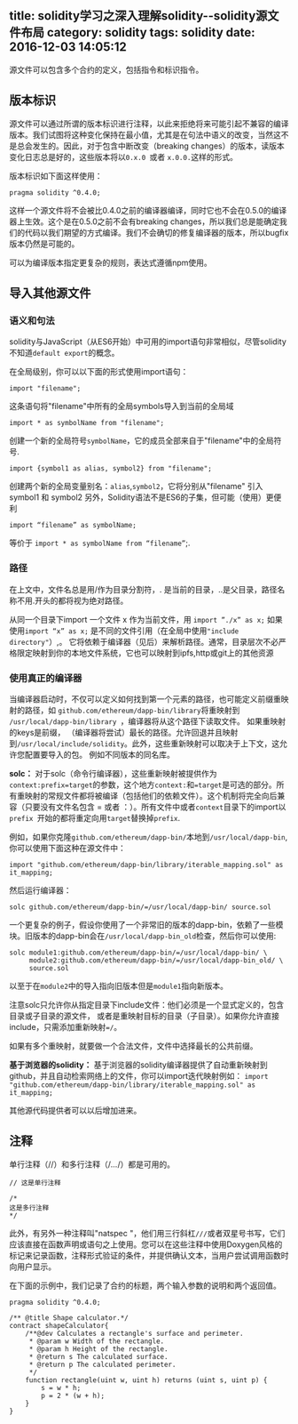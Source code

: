 title: solidity学习之深入理解solidity--solidity源文件布局
category: solidity
tags: solidity
date: 2016-12-03 14:05:12
---

源文件可以包含多个合约的定义，包括指令和标识指令。

## 版本标识
源文件可以通过所谓的版本标识进行注释，以此来拒绝将来可能引起不兼容的编译版本。我们试图将这种变化保持在最小值，尤其是在句法中语义的改变，当然这不是总会发生的。因此，对于包含中断改变（breaking changes）的版本，读版本变化日志总是好的，这些版本将以`0.x.0 `或者 `x.0.0.`这样的形式。
<!--more-->
版本标识如下面这样使用：
```
pragma solidity ^0.4.0;
```
这样一个源文件将不会被比0.4.0之前的编译器编译，同时它也不会在0.5.0的编译器上生效。这个是在0.5.0之前不会有breaking changes，所以我们总是能确定我们的代码以我们期望的方式编译。我们不会确切的修复编译器的版本，所以bugfix版本仍然是可能的。

可以为编译版本指定更复杂的规则，表达式遵循npm使用。

## 导入其他源文件
### 语义和句法
solidity与JavaScript（从ES6开始）中可用的import语句非常相似，尽管solidity不知道`default export`的概念。

在全局级别，你可以以下面的形式使用import语句：
```
import "filename";
```
这条语句将"filename"中所有的全局symbols导入到当前的全局域
```
import * as symbolName from "filename";
```
创建一个新的全局符号`symbolName`，它的成员全部来自于"filename"中的全局符号.
```
import {symbol1 as alias, symbol2} from "filename";
```
创建两个新的全局变量别名：`alias`,`symbol2`，它将分别从"filename" 引入symbol1 和 symbol2
另外，Solidity语法不是ES6的子集，但可能（使用）更便利
```
import “filename” as symbolName;
```
等价于 `import * as symbolName from “filename”`;.


### 路径
在上文中，文件名总是用/作为目录分割符，. 是当前的目录，..是父目录，路径名称不用.开头的都将视为绝对路径。

从同一个目录下import 一个文件 x 作为当前文件，用 `import ”./x” as x;` 如果使用`import “x” as x;` 是不同的文件引用（在全局中使用`"include directory"`）,。
它将依赖于编译器（见后）来解析路径。通常，目录层次不必严格限定映射到你的本地文件系统，它也可以映射到ipfs,http或git上的其他资源

### 使用真正的编译器
当编译器启动时，不仅可以定义如何找到第一个元素的路径，也可能定义前缀重映射的路径，如 `github.com/ethereum/dapp-bin/library`将重映射到 `/usr/local/dapp-bin/library `，编译器将从这个路径下读取文件。 如果重映射的keys是前缀， （编译器将尝试）最长的路径。允许回退并且映射到`/usr/local/include/solidity`。此外，这些重新映射可以取决于上下文，这允许您配置要导入的包。 例如不同版本的同名库。

**solc：**
对于solc（命令行编译器），这些重新映射被提供作为`context:prefix=target`的参数，这个地方`context:`和`=target`是可选的部分。所有重映射的常规文件都将被编译（包括他们的依赖文件）。这个机制将完全向后兼容（只要没有文件名包含 = 或者 ：）。所有文件中或者`context`目录下的import以`prefix `开始的都将重定向用`target`替换掉`prefix`.

例如，如果你克隆`github.com/ethereum/dapp-bin/`本地到`/usr/local/dapp-bin`,你可以使用下面这种在源文件中：
```
import "github.com/ethereum/dapp-bin/library/iterable_mapping.sol" as it_mapping;
```
然后运行编译器：
```
solc github.com/ethereum/dapp-bin/=/usr/local/dapp-bin/ source.sol
```

一个更复杂的例子，假设你使用了一个非常旧的版本的dapp-bin，依赖了一些模块。旧版本的dapp-bin会在`/usr/local/dapp-bin_old`检查，然后你可以使用:
```
solc module1:github.com/ethereum/dapp-bin/=/usr/local/dapp-bin/ \
     module2:github.com/ethereum/dapp-bin/=/usr/local/dapp-bin_old/ \
     source.sol
```
以至于在`module2`中的导入指向旧版本但是`module1`指向新版本。

注意solc只允许你从指定目录下include文件：他们必须是一个显式定义的，包含目录或子目录的源文件， 或者是重映射目标的目录（子目录）。如果你允许直接include，只需添加重新映射`=/`。

如果有多个重映射，就要做一个合法文件，文件中选择最长的公共前缀。

**基于浏览器的solidity：**
基于浏览器的solidity编译器提供了自动重新映射到github，并且自动检索网络上的文件，你可以import迭代映射例如：
`import "github.com/ethereum/dapp-bin/library/iterable_mapping.sol" as it_mapping;`

其他源代码提供者可以以后增加进来。

## 注释
单行注释（//）和多行注释（/*...*/）都是可用的。
```
// 这是单行注释

/*
这是多行注释
*/
```
此外，有另外一种注释叫"natspec "，他们用三行斜杠`///`或者双星号书写，它们应该直接在函数声明或语句之上使用。您可以在这些注释中使用Doxygen风格的标记来记录函数，注释形式验证的条件，并提供确认文本，当用户尝试调用函数时向用户显示。

在下面的示例中，我们记录了合约的标题，两个输入参数的说明和两个返回值。

```
pragma solidity ^0.4.0;

/** @title Shape calculator.*/
contract shapeCalculator{
    /**@dev Calculates a rectangle's surface and perimeter.
     * @param w Width of the rectangle.
     * @param h Height of the rectangle.
     * @return s The calculated surface.
     * @return p The calculated perimeter.
     */
    function rectangle(uint w, uint h) returns (uint s, uint p) {
        s = w * h;
        p = 2 * (w + h);
    }
}
```




